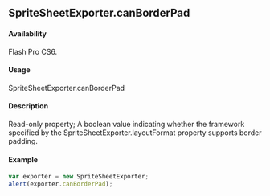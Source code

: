 ## SpriteSheetExporter.canBorderPad

#### Availability

Flash Pro CS6.

#### Usage

SpriteSheetExporter.canBorderPad

#### Description

Read-only property; A boolean value indicating whether the framework specified by the
SpriteSheetExporter.layoutFormat property supports border padding.

#### Example

```javascript
var exporter = new SpriteSheetExporter;
alert(exporter.canBorderPad);
```
